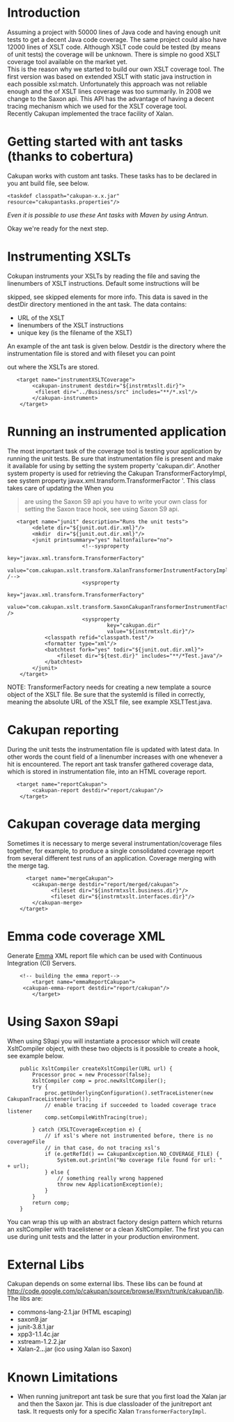 # Introduction #

Assuming a project with 50000 lines of Java code and having enough unit tests to get a decent Java code coverage. The same project could also have 12000 lines of XSLT code. Although XSLT code could be tested (by means of unit tests) the coverage will be unknown. There is simple no good XSLT coverage tool available on the market yet.<br />
This is the reason why we started to build our own XSLT coverage tool. The first version was based on extended XSLT with static java instruction in each possible xsl:match. Unfortunately this approach was not reliable enough and the of XSLT lines coverage was too summarily. In 2008 we change to the Saxon api. This API has the advantage of having a decent tracing mechanism which we used for the XSLT coverage tool. <br />
Recently Cakupan implemented the trace facility of Xalan.


# Getting started with ant tasks (thanks to cobertura) #

Cakupan works with custom ant tasks. These tasks has to be declared in you ant build file, see below.
```
<taskdef classpath="cakupan-x.x.jar" resource="cakupantasks.properties"/>
```
_Even it is possible to use these Ant tasks with Maven by using Antrun._

Okay we're ready for the next step.

# Instrumenting XSLTs #

Cokupan instruments your XSLTs by reading the file and saving the linenumbers of XSLT instructions. Default some instructions will be

skipped, see skipped elements for more info.
This data is saved in the destDir directory mentioned in the ant task.
The data contains:
  * URL of the XSLT
  * linenumbers of the XSLT instructions
  * unique key (is the filename of the XSLT)

An example of the ant task is given below. Destdir is the directory where the instrumentation file is stored and with fileset you can point

out where the XSLTs are stored.
```
   <target name="instrumentXSLTCoverage">
        <cakupan-instrument destdir="${instrmtxslt.dir}">
         <fileset dir="../Business/src" includes="**/*.xsl"/>
        </cakupan-instrument>
    </target>
```

# Running an instrumented application #

The most important task of the coverage tool is testing your application by running the unit tests. Be sure that instrumentation file is present and make it available for using by setting the system property 'cakupan.dir'. Another system property is used for retrieving the Cakupan TransformerFactoryImpl, see system property javax.xml.transform.TransformerFactor '. This class takes care of updating the When you
> are using the Saxon S9 api you have to write your own class for setting the Saxon trace hook, see using Saxon S9 api.

```
   <target name="junit" description="Runs the unit tests">
        <delete dir="${junit.out.dir.xml}"/>
        <mkdir  dir="${junit.out.dir.xml}"/>
        <junit printsummary="yes" haltonfailure="no">
                        <!--sysproperty
                                key="javax.xml.transform.TransformerFactory"
                           value="com.cakupan.xslt.transform.XalanTransformerInstrumentFactoryImpl" /-->
                        <sysproperty
                                key="javax.xml.transform.TransformerFactory"
                           value="com.cakupan.xslt.transform.SaxonCakupanTransformerInstrumentFactoryImpl" />
                        <sysproperty
                                key="cakupan.dir"
                                value="${instrmtxslt.dir}"/>
            <classpath refid="classpath.test"/>
            <formatter type="xml"/>
            <batchtest fork="yes" todir="${junit.out.dir.xml}">
                <fileset dir="${test.dir}" includes="**/*Test.java"/>
            </batchtest>
        </junit>
    </target>
```
NOTE: TransformerFactory needs for creating a new template a source object of the XSLT file. Be sure that the systemId is filled in correctly, meaning the absolute URL of the XSLT file, see example XSLTTest.java.

# Cakupan reporting #

During the unit tests the instrumentation file is updated with latest data. In other words the count field of a linenumber increases with one whenever a hit is encountered.
The report ant task transfer gathered coverage data, which is stored in instrumentation file, into an HTML coverage report.

```
   <target name="reportCakupan">
        <cakupan-report destdir="report/cakupan"/>
    </target> 
```

# Cakupan coverage data merging #

Sometimes it is necessary to merge several instrumentation/coverage files together, for example, to produce a single consolidated coverage report from several different test runs of an application.
Coverage merging with the merge tag.

```
      <target name="mergeCakupan">
        <cakupan-merge destdir="report/merged/cakupan">
              <fileset dir="${instrmtxslt.business.dir}"/>
              <fileset dir="${instrmtxslt.interfaces.dir}"/>
        </cakupan-merge>
    </target>
```

# Emma code coverage XML #

Generate [Emma](http://emma.sourceforge.net/index.html) XML report file which can be used with Continuous Integration (CI) Servers.

```
	<!-- building the emma report-->   
        <target name="emmaReportCakupan">
	 <cakupan-emma-report destdir="report/cakupan"/>
        </target>
```

# Using Saxon S9api #

When using S9api you will instantiate a processor which will create XsltCompiler object, with these two objects is it possible to create a hook, see example below.

```
    public XsltCompiler createXsltCompiler(URL url) {
        Processor proc = new Processor(false);
        XsltCompiler comp = proc.newXsltCompiler();
        try {
            proc.getUnderlyingConfiguration().setTraceListener(new CakupanTraceListener(url));
            // enable tracing if succeeded to loaded coverage trace listener
            comp.setCompileWithTracing(true);
 
        } catch (XSLTCoverageException e) {
            // if xsl's where not instrumented before, there is no coverageFile
            // in that case, do not tracing xsl's
            if (e.getRefId() == CakupanException.NO_COVERAGE_FILE) {
                System.out.println("No coverage file found for url: " + url);
            } else {
                // something really wrong happened
                throw new ApplicationException(e);
            }
        }
        return comp;
    }
```
You can wrap this up with an abstract factory design pattern which returns an xsltCompiler with tracelistener or a clean XsltCompiler. The first you can use during unit tests and the latter in your production environment.

# External Libs #
Cakupan depends on some external libs. These libs can be found at http://code.google.com/p/cakupan/source/browse/#svn/trunk/cakupan/lib. <br />
The libs are:
  * commons-lang-2.1.jar (HTML escaping)
  * saxon9.jar
  * junit-3.8.1.jar
  * xpp3-1.1.4c.jar
  * xstream-1.2.2.jar
  * Xalan-2.**.**.jar (ico using Xalan iso Saxon)

# Known Limitations #

  * When running junitreport ant task be sure that you first load the Xalan jar and then the Saxon jar. This is due classloader of the junitreport ant task. It requests only for a specific Xalan `TransformerFactoryImpl`.